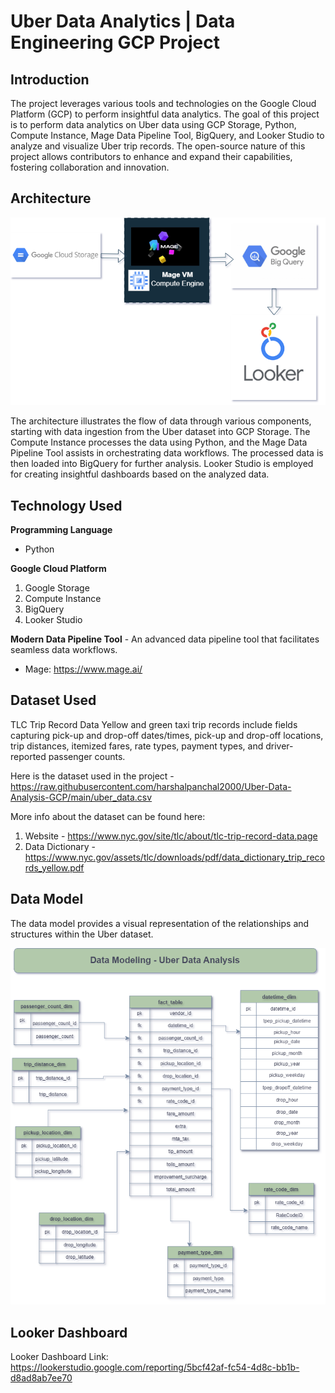 # Uber Data Analytics | Data Engineering GCP Project

## Introduction
The project leverages various tools and technologies on the Google Cloud Platform (GCP) to perform insightful data analytics. The goal of this project is to perform data analytics on Uber data using GCP Storage, Python, Compute Instance, Mage Data Pipeline Tool, BigQuery, and Looker Studio to analyze and visualize Uber trip records. The open-source nature of this project allows contributors to enhance and expand their capabilities, fostering collaboration and innovation.

## Architecture

<img src="Architecture.png">

The architecture illustrates the flow of data through various components, starting with data ingestion from the Uber dataset into GCP Storage. The Compute Instance processes the data using Python, and the Mage Data Pipeline Tool assists in orchestrating data workflows. The processed data is then loaded into BigQuery for further analysis. Looker Studio is employed for creating insightful dashboards based on the analyzed data.

## Technology Used

**Programming Language** 
- Python

**Google Cloud Platform**
1. Google Storage
2. Compute Instance
3. BigQuery
4. Looker Studio

**Modern Data Pipeline Tool** - An advanced data pipeline tool that facilitates seamless data workflows.
- Mage: https://www.mage.ai/

## Dataset Used

TLC Trip Record Data Yellow and green taxi trip records include fields capturing pick-up and drop-off dates/times, pick-up and drop-off locations, trip distances, itemized fares, rate types, payment types, and driver-reported passenger counts.

Here is the dataset used in the project - https://raw.githubusercontent.com/harshalpanchal2000/Uber-Data-Analysis-GCP/main/uber_data.csv

More info about the dataset can be found here:
1. Website - https://www.nyc.gov/site/tlc/about/tlc-trip-record-data.page
2. Data Dictionary - https://www.nyc.gov/assets/tlc/downloads/pdf/data_dictionary_trip_records_yellow.pdf

## Data Model

The data model provides a visual representation of the relationships and structures within the Uber dataset.

<img src="Data Model.png">

## Looker Dashboard

Looker Dashboard Link: https://lookerstudio.google.com/reporting/5bcf42af-fc54-4d8c-bb1b-d8ad8ab7ee70

